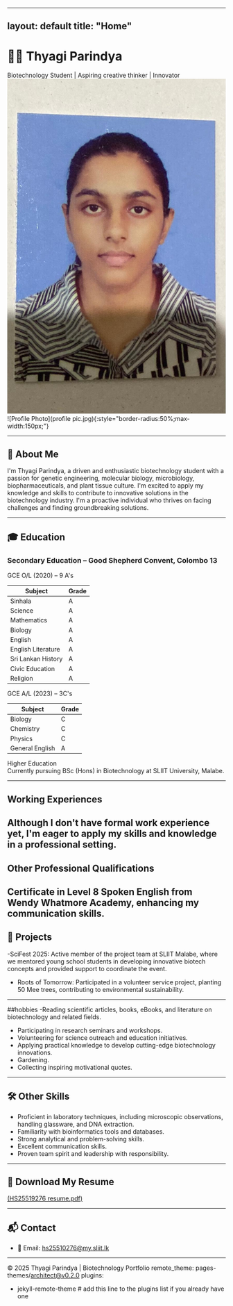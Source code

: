 
---
layout: default
title: "Home"
---

# 👩‍🔬 Thyagi Parindya
Biotechnology Student | Aspiring creative thinker | Innovator
<img src="profile pic.jpg">
![Profile Photo](profile pic.jpg){:style="border-radius:50%;max-width:150px;"}

---

## 🌟 About Me
 I'm Thyagi Parindya, a driven and enthusiastic biotechnology student with a passion for genetic engineering, molecular biology, microbiology, biopharmaceuticals, and plant tissue culture. I'm excited to apply my knowledge and skills to contribute to innovative solutions in the biotechnology industry. I'm a proactive individual who thrives on facing challenges and finding groundbreaking solutions.

---

## 🎓 Education  

### Secondary Education – Good Shepherd Convent, Colombo 13  

GCE O/L (2020) – 9 A's  

| Subject            | Grade |
|--------------------|-------|
| Sinhala            | A     |
| Science            | A     |
| Mathematics        | A     |
| Biology            | A     |
| English            | A     |
| English Literature | A     |
| Sri Lankan History | A     |
| Civic Education    | A     |
| Religion           | A     |

GCE A/L (2023) – 3C's  

| Subject   | Grade |
|-----------|-------|
| Biology   | C     |
| Chemistry | C     |
| Physics   | C     |
| General English | A |

Higher Education  
Currently pursuing BSc (Hons) in Biotechnology at SLIIT University, Malabe.  

---
## Working Experiences
Although I don't have formal work experience yet, I'm eager to apply my skills and knowledge in a professional setting.
---
## Other Professional Qualifications
Certificate in Level 8 Spoken English from Wendy Whatmore Academy, enhancing my communication skills.
---

## 🧪 Projects  
-SciFest 2025: Active member of the project team at SLIIT Malabe, where we mentored young school students in developing innovative biotech concepts and provided support to coordinate the event.
- Roots of Tomorrow: Participated in a volunteer service project, planting 50 Mee trees, contributing to environmental sustainability.
  

---
##hobbies
-Reading scientific articles, books, eBooks, and literature on biotechnology and related fields.
- Participating in research seminars and workshops.
- Volunteering for science outreach and education initiatives.
- Applying practical knowledge to develop cutting-edge biotechnology innovations.
- Gardening.
- Collecting inspiring motivational quotes.
---

## 🛠 Other Skills   
- Proficient in laboratory techniques, including microscopic observations, handling glassware, and DNA extraction.
- Familiarity with bioinformatics tools and databases.
- Strong analytical and problem-solving skills.
- Excellent communication skills.
- Proven team spirit and leadership with responsibility.
---
## 📜 Download My Resume  
<a href="HS25510276 resume.pdf">
(HS25519276 resume.pdf)</a>  

---

## 📬 Contact  

- 📧 Email: [hs25510276@my.sliit.lk](mailto:hs25510276@my.sliit.lk)  

---

© 2025 Thyagi Parindya | Biotechnology Portfolio
remote_theme: pages-themes/architect@v0.2.0
plugins:
- jekyll-remote-theme # add this line to the plugins list if you already have one
